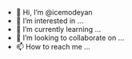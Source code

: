 - 👋 Hi, I’m @icemodeyan
- 👀 I’m interested in ...
- 🌱 I’m currently learning ...
- 💞️ I’m looking to collaborate on ...
- 📫 How to reach me ...

<!---
icemodeyan/icemodeyan is a ✨ special ✨ repository because its `README.md` (this file) appears on your GitHub profile.
You can click the Preview link to take a look at your changes.
--->
